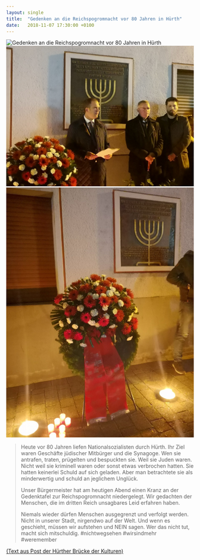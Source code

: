 ```yaml
---
layout: single
title:  "Gedenken an die Reichspogromnacht vor 80 Jahren in Hürth"
date:   2018-11-07 17:30:00 +0100
---
```


![Gedenken an die Reichspogromnacht vor 80 Jahren in Hürth](/assets/images/2018-11-09-Gedenken-an-Reichspogromnacht-vor-80-Jahren-in-Huerth-01.jpg)
![Gedenken an die Reichspogromnacht vor 80 Jahren in Hürth](/assets/images/2018-11-09-Gedenken-an-Reichspogromnacht-vor-80-Jahren-in-Huerth-02.jpg)
![Gedenken an die Reichspogromnacht vor 80 Jahren in Hürth](/assets/images/2018-11-09-Gedenken-an-Reichspogromnacht-vor-80-Jahren-in-Huerth-03.jpg)

> Heute vor 80 Jahren liefen Nationalsozialisten durch Hürth. Ihr Ziel waren Geschäfte jüdischer Mitbürger und die Synagoge. Wen sie antrafen, traten, prügelten und bespuckten sie. Weil sie Juden waren. Nicht weil sie kriminell waren oder sonst etwas verbrochen hatten. Sie hatten keinerlei Schuld auf sich geladen. Aber man betrachtete sie als minderwertig und schuld an jeglichem Unglück.
>
> Unser Bürgermeister hat am heutigen Abend einen Kranz an der Gedenktafel zur Reichspogromnacht niedergelegt. Wir gedachten der Menschen, die im dritten Reich unsagbares Leid erfahren haben.
>
> Niemals wieder dürfen Menschen ausgegrenzt und verfolgt werden. Nicht in unserer Stadt, nirgendwo auf der Welt. Und wenn es geschieht, müssen wir aufstehen und NEIN sagen. Wer das nicht tut, macht sich mitschuldig. #nichtwegsehen #wirsindmehr #weremember

[(Text aus Post der Hürther Brücke der Kulturen)](https://www.facebook.com/huertherbrueckederkulturen/posts/1971389139820139)


